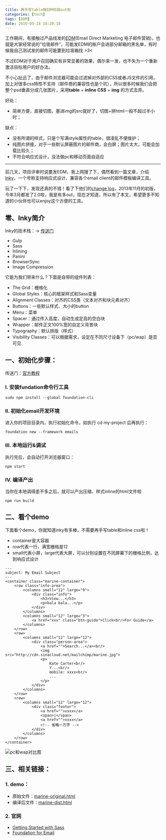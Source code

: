 ```yaml
---
title: 再手写table做EDM你就out啦
categories: [tech]
tags: [EDM]
date: 2016-05-18 18:20:18
---
```

工作期间，有接触过产品线发的[EDM](http://baike.baidu.com/subview/1212416/8602812.htm#viewPageContent)(Email Direct Marketing 电子邮件营销)，也就是大家经常说的“垃圾邮件”，可能发EDM的账户会进部分邮箱的黑名单，有时候我自己测试发的邮件可能要到垃圾箱找 >3< 

不过EDM对于用户召回确实有非常显著的效果，偶尔来一发，也不失为一个重新激活目标用户的好办法。

不小心扯远了，由于邮件浏览器可能会过滤掉对外部的CSS或者JS文件的引用，加上对很多css特性不支持（邮件商的兼容性也是个坑），所以很多时候我们会把整个psd垂直分成几张图片，采用**table** + **inline CSS** + **img** 的方式去弄。

<!-- more -->

好处：

* 简单方便，直接切图，塞进img的src就好了，切图+拼html一般不超过半小时；

缺点：

* 没有所谓的样式，只是个写满style属性的table，很凌乱不便维护；
* 纯图片拼接，对于一些默认屏蔽图片的邮件商，会白屏；图片太大，可能会加载比较久；
* 不符合响应式设计，没法做pc和移动页面自适应

***
前几天，项目评审时说要发EDM，我上网搜了下，偶然看到一篇文章，介绍[Inky](http://foundation.zurb.com/emails/docs/index.html)，一个号称支持响应式设计、兼容各个email client的邮件模板编译工具。

玩了一下下，发现还真的不错！看了下他们的[change log](https://github.com/zurb/foundation-emails/releases)，2013年11月的初版，今年3月都发了2.0啦，我是有多out，现在才知道，所以有了本文，希望更多不知道的小伙伴也可以enjoy这个方便的工具。

## 零、Inky简介

Inky的技术栈：-> [传送门](http://foundation.zurb.com/emails/docs/zurb-stack.html)

* Gulp
* Sass
* Inlining
* Panini
* BrowserSync
* Image Compression

它能为我们带来什么？下面是自带的组件列表：

* The Grid：栅格化
* Global Styles：核心的框架样式和Sass变量
* Alignment Classes：对齐的CSS类（文本对齐和块元素对齐）
* Buttons：一些默认样式、大小的button
* Menu：菜单
* Spacer：通过传入高度，自动生成定高的空白块
* Wrapper：邮件正文100%宽的自定义背景块
* Typography：默认排版（样式）
* Visibility Classes：可以根据需求，设定在不同尺寸设备下（pc/wap）是否可见

## 一、初始化步骤：

传送门：[官方教程](http://foundation.zurb.com/emails/docs/sass-guide.html)

### I. 安装fundation命令行工具

```
sudo npm install --global foundation-cli
```

### II. 初始化email开发环境

进入你的项目目录内，执行初始化命令，如执行 cd my-project 后再执行：

```
foundation new --framework emails
```

### III. 本地运行&调试

执行完后，会自动打开浏览器窗口：

```
npm start
```

### IV. 编译产出

当你在本地调得差不多之后，就可以产出压缩、样式inline的html文件啦

```
npm run build
```

## 二、看个demo
下面看个demo，你就知道inky有多棒，不需要再手写table和inline css啦！

* container是大容器
* row代表一行，满宽栅格是12
* small代表小屏，large代表大屏，可以分别设置在不同屏幕下的栅格比例，达到响应式设计

```
---
subject: My Email Subject
---
<container class="marine-container">
    <row class="info-area"> 
        <columns small="12" large="9">
            <div class="info">
                <h3>View...</h3>
                <p>bala bala...</p>
            </div>
        </columns>
        <columns small="12" large="3">
            <a href="xxx" class="btn-guide">Click<br/>For Guide</a>
        </columns>
    </row>
    <row>
        <columns small="12" large="12">
            <div class="person-area">
                <a href="">Search...</a><br/>
                <img src="http://cdn.sinacloud.net/mailchimp/marine.jpg">
                <p>
                    Kate Carter<br/>
                    Y...<br/>
                    mobile: xxxx<br/>
                    ...
                </p>
            </div>
        </columns>
    </row>
    <row>
        <columns small="12" large="12">
            <div class="footer">
                <a href="">xxxx</a>
                <span>|</span>
                <a href="">xxxx</a>
                <!-- 省略一万字 -->
            </div>
        </columns>
    </row>
</container>

```

![pc和wap对比图](http://cdn.sinacloud.net/woodysblog/inky/marine-pc-wap.jpg)

## 三、相关链接：

### 1. demo：  
* 原始文件：[marine-original.html](http://cdn.sinacloud.net/woodysblog/inky/marine-original.html)  
* 编译后文件：[marine-dist.html](http://cdn.sinacloud.net/woodysblog/inky/marine-dist.html)

### 2. 官网

* [Getting Started with Sass](http://foundation.zurb.com/emails/docs/sass-guide.html)  
* [Foundation for Email](http://foundation.zurb.com/emails.html)
